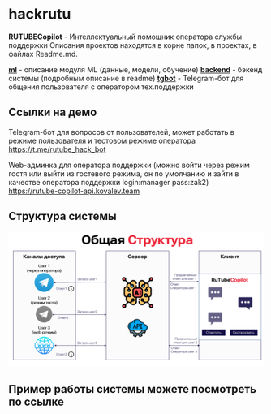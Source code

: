 # hackrutu

**RUTUBECopilot** - Интеллектуальный помощник оператора службы поддержки
Описания проектов находятся в корне папок, в проектах, в файлах Readme.md.

**[ml](https://github.com/ilya-edu/hackrutu/tree/master/ml)** - описание модуля ML (данные, модели, обучение)
**[backend](https://github.com/ilya-edu/hackrutu/tree/master/backend)** - бэкенд системы (подробным описание в readme)
**[tgbot](https://github.com/ilya-edu/hackrutu/tree/master/tgbot)** - Telegram-бот для общения пользователя с оператором тех.поддержки

## Ссылки на демо

Telegram-бот для вопросов от пользователей, может работать в режиме пользователя и тестовом режиме оператора
https://t.me/rutube_hack_bot 

Web-админка для оператора поддержки (можно войти через режим гостя или выйти из гостевого режима, он по умолчанию и зайти в качестве оператора поддержки login:manager pass:zak2) <br>
https://rutube-copilot-api.kovalev.team 


## Структура системы
![](pics/pic1.png)

## Пример работы системы можете посмотреть по ссылке